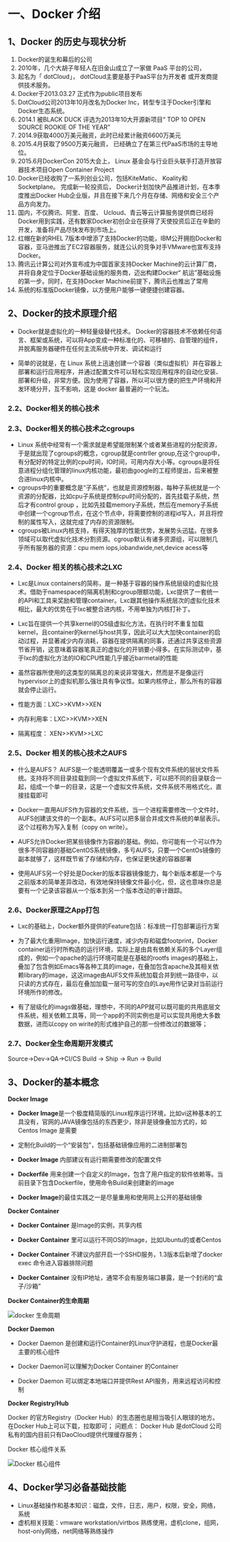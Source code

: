 # 一、Docker 介绍 #

## 1、Docker 的历史与现状分析 ##

1. Docker的诞生和幕后的公司
2. 2010年，几个大胡子年轻人在旧金山成立了一家做 PaaS 平台的公司，
3. 起名为「 dotCloud」， dotCloud主要是基于PaaS平台为开发者
 或开发商提供技术服务。
4. Docker于2013.03.27 正式作为public项目发布
5. DotCloud公司2013年10月改名为Docker Inc，转型专注于Docker引擎和Docker生态系统。
6. 2014.1 被BLACK DUCK 评选为2013年10大开源新项目“ TOP 10 OPEN SOURCE ROOKIE OF THE YEAR”
7. 2014.9获取4000万美元融资，此时已经累计融资6600万美元
8. 2015.4月获取了9500万美元融资， 已经确立了在第三代PaaS市场的主导地位。
9. 2015.6月DockerCon 2015大会上， Linux 基金会与行业巨头联手打造开放容器技术项目Open Container Project
10. Docker已经收购了一系列创业公司，包括KiteMatic、 Koality和Socketplane。 完成新一轮投资后， Docker计划加快产品推进计划，在本季度推出Docker Hub企业版，并且在接下来几个月在存储、网络和安全三个产品方向发力。
11. 国内，不仅腾讯、阿里、百度、 Ucloud、青云等云计算服务提供商已经将Docker用到实践，还有数家Docker初创企业在获得了天使投资后正在辛勤的开发，准备将产品尽快发布到市场上。
12. 红帽在新的RHEL 7版本中增添了支持Docker的功能，IBM公开拥抱Docker和容器，亚马逊推出了EC2容器服务，就连公认的竞争对手VMware也宣布支持Docker。
13. 腾讯云计算公司对外宣布成为中国首家支持Docker Machine的云计算厂商，并将自身定位于Docker基础设施的服务商，迈出构建Docker“ 航运”基础设施的第一步。同时，在支持Docker Machine前提下，腾讯云也推出了常用
14. 系统的标准版Docker镜像，以方便用户能够一键便捷创建容器。

## 2、Docker的技术原理介绍 ##
- Docker就是虚拟化的一种轻量级替代技术。 Docker的容器技术不依赖任何语言、框架或系统，可以将App变成一种标准化的、可移植的、自管理的组件，并脱离服务器硬件在任何主流系统中开发、调试和运行
 
- 简单的说就是，在 Linux 系统上迅速创建一个容器（类似虚拟机）并在容器上部署和运行应用程序，并通过配置文件可以轻松实现应用程序的自动化安装、部署和升级，非常方便。因为使用了容器，所以可以很方便的把生产环境和开发环境分开，互不影响，这是 docker 最普遍的一个玩法。
### 2.2、Docker相关的核心技术 ###

### 2.3、Docker相关的核心技术之cgroups ###

- Linux 系统中经常有一个需求就是希望能限制某个或者某些进程的分配资源，于是就出现了cgroups的概念，cgroup就是contrller group,在这个group中，有分配好的特定比例的cpu时间，IO时间，可用内存大小等。cgroups是将任意进程分组化管理的linux内核功能，最初由google的工程师提出，后来被整合进linux内核中。
- cgroups中的重要概念是“子系统”，也就是资源控制器，每种子系统就是一个资源的分配器，比如cpu子系统是控制cpu时间分配的，首先挂载子系统，然后才有control group ，比如先挂载memory子系统，然后在memory子系统中创建一个cgroup节点，在这个节点中，将需要控制的进程id写入，并且将控制的属性写入，这就完成了内存的资源限制。
- cgroups被Linux内核支持，有得天独厚的性能优势，发展势头迅猛。在很多领域可以取代虚拟化技术分割资源。cgroup默认有诸多资源组，可以限制几乎所有服务器的资源：cpu mem iops,iobandwide,net,device acess等

### 2.4、Docker 相关的核心技术之LXC ###
- Lxc是Linux containers的简称，是一种基于容器的操作系统层级的虚拟化技术。借助于namespace的隔离机制和cgroup限额功能，Lxc提供了一套统一的API和工具来奖励和管理container。Lxc跟其他操作系统层次的虚拟化技术相比，最大的优势在于lxc被整合进内核，不用单独为内核打补丁。

- Lxc旨在提供一个共享kernel的OS级虚拟化方法，在执行时不重复加载kernel，且container的kernel与host共享，因此可以大大加快container的启动过程，并显著减少内存消耗，容器在提供隔离的同事，还通过共享这些资源节省开销，这意味着容器笔真正的虚拟化的开销要小得多。在实际测试中，基于lxc的虚拟化方法的IO和CPU性能几乎接近barmetal的性能

- 虽然容器所使用的这类型的隔离总的来说非常强大，然而是不是像运行hypervisor上的虚拟机那么强壮具有争议性。如果内核停止，那么所有的容器 就会停止运行。

- 性能方面：LXC>>KVM>>XEN

- 内存利用率：LXC>>KVM>>XEN

- 隔离程度：  XEN>>KVM>>LXC

### 2.5、Docker 相关的核心技术之AUFS ###
- 什么是AUFS？ AUFS是一个能透明覆盖一或多个现有文件系统的层状文件系统。支持将不同目录挂载到同一个虚拟文件系统下，可以把不同的目录联合一起，组成一个单一的目录，这是一个虚拟文件系统，文件系统不用格式化，直接挂载即可

- Docker一直用AUFS作为容器的文件系统，当一个进程需要修改一个文件时，AUFS创建该文件的一个副本。AUFS可以把多层合并成文件系统的单层表示。这个过程称为写入复制（copy on write）。

- AUFS允许Docker把某些镜像作为容器的基础。例如，你可能有一个可以作为很多不同容器的基础CentOS系统镜像，多亏AUFS，只要一个CentOs镜像的副本就够了，这样既节省了存储和内存，也保证更快速的容器部署

- 使用AUFS另一个好处是Docker的版本容器镜像能力，每个新版本都是一个与之前版本的简单差异改动，有效地保持镜像文件最小化，但，这也意味你总是要有一个记录该容器从一个版本到另一个版本改动的审计跟踪。
### 2.6、Docker原理之App打包 ###
- Lxc的基础上，Docker额外提供的Feature包括：标准统一打包部署运行方案

- 为了最大化重用Image，加快运行速度，减少内存和磁盘footprint，Docker container运行时所构造的运行环境，实际上是由具有依赖关系的多个Layer组成的，例如一个apache的运行环境可能是在基础的rootfs images的基础上，叠加了包含例如Emacs等各种工具的image，在叠加包含apache及其相关依赖library的image，这这image由AUFS文件系统加载合并到统一路径中，以只读的方式存在，最后在叠加加载一层可写的空白的Laye用作记录对当前运行环境所作的修改。

- 有了层级化的imags做基础，理想中，不同的APP就可以既可能的共用底层文件系统，相关依赖工具等，同一个app的不同实例也是可以实现共用绝大多数数据，进而以copy on wirite的形式维护自己的那一份修改过的数据等；

### 2.7、Docker全生命周期开发模式 ###
Source->Dev->QA->CI/CS 
Build ->  Ship -> Run -> Build

## 3、Docker的基本概念 ##
**Docker Image**

- **Docker Image**是一个极度精简版的Linux程序运行环境，比如vi这种基本的工具没有，官网的JAVA镜像包括的东西更少，除非是镜像叠加方式的，如Centos Image 是需要
- 定制化Build的一个“安装包”，包括基础镜像应用的二进制部署包

- **Docker Image** 内部建议有运行期需要修改的配置文件

- **Dockerfile** 用来创建一个自定义的Image，包含了用户指定的软件依赖等。当前目录下包含Dockerfile，使用命令Build来创建新的image

- **Docker Image**的最佳实践之一是尽量重用和使用网上公开的基础镜像

**Docker Container**

- **Docker Container** 是Image的实例，共享内核

- **Docker Container** 里可以运行不同OS的Image，比如Ubuntu的或者Centos

- **Docker Container** 不建议内部开启一个SSHD服务，1.3版本后新增了docker exec 命令进入容器排除问题

- **Docker Container** 没有IP地址，通常不会有服务端口暴露，是一个封闭的“盒子/沙箱”

**Docker Container的生命周期**

![docker 生命周期](./images/dockerlife.png "docker 生命周期")

**Docker Daemon**

- Docker Daemon 是创建和运行Container的Linux守护进程，也是Docker最主要的核心组件

- Docker Daemon可以理解为Docker Container 的Container

- Docker Daemon 可以绑定本地端口并提供Rest API服务，用来远程访问和控制

**Docker Registry/Hub**

Docker 的官方Registry（Docker Hub）的生态圈也是相当吸引人眼球的地方。在Docker Hub上可以下载，拉取即可；
问题点：
Docker Hub 是dotCloud 公司私有的国内目前只有DaoCloud提供代理缓存服务；

Docker 核心组件关系

![Docker 核心组件](./images/dockerrelation.png "Docker 核心组件")

## 4、Docker学习必备基础技能 ##
- Linux基础操作和基本知识：磁盘，文件，日志，用户，权限，安全，网络，系统
- 虚机相关技能：vmware workstation/virtbos 熟练使用，虚机clone，组网，host-only网络，net网络等熟练操作